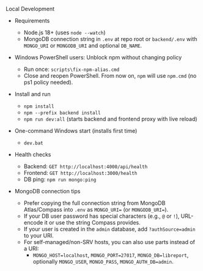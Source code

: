 Local Development

- Requirements
  - Node.js 18+ (uses `node --watch`)
  - MongoDB connection string in `.env` at repo root or `backend/.env` with `MONGO_URI` or `MONGODB_URI` and optional `DB_NAME`.

- Windows PowerShell users: Unblock npm without changing policy
  - Run once: `scripts\fix-npm-alias.cmd`
  - Close and reopen PowerShell. From now on, `npm` will use `npm.cmd` (no ps1 policy needed).

- Install and run
  - `npm install`
  - `npm --prefix backend install`
  - `npm run dev:all` (starts backend and frontend proxy with live reload)

- One-command Windows start (installs first time)
  - `dev.bat`

- Health checks
  - Backend: `GET http://localhost:4000/api/health`
  - Frontend: `GET http://localhost:3000/health`
  - DB ping: `npm run mongo:ping`

- MongoDB connection tips
  - Prefer copying the full connection string from MongoDB Atlas/Compass into `.env` as `MONGO_URI=` (or `MONGODB_URI=`).
  - If your DB user password has special characters (e.g., `@` or `!`), URL-encode it or use the string Compass provides.
  - If your user is created in the `admin` database, add `?authSource=admin` to your URI.
  - For self-managed/non-SRV hosts, you can also use parts instead of a URI:
    - `MONGO_HOST=localhost`, `MONGO_PORT=27017`, `MONGO_DB=libreport`, optionally `MONGO_USER`, `MONGO_PASS`, `MONGO_AUTH_DB=admin`.
